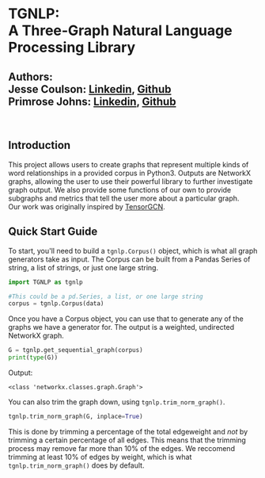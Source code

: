 <h1>TGNLP:<br>A Three-Graph Natural Language Processing Library</h1>

<h2>Authors:<br>
Jesse Coulson: <a href="https://www.linkedin.com/in/jessecoulson/">Linkedin</a>, <a href="https://github.com/jccoulson">Github</a><br>
Primrose Johns: <a href="https://www.linkedin.com/in/primrose-johns-4b957b15a/">Linkedin</a>, <a href="https://github.com/Primrose-Johns">Github</a></h2><br>
<h2>Introduction</h2>
This project allows users to create graphs that represent multiple kinds of word relationships in a provided corpus in Python3. Outputs are NetworkX graphs, allowing the user to use their powerful library to further investigate graph output. We also provide some functions of our own to provide subgraphs and metrics that tell the user more about a particular graph.<br>
Our work was originally inspired by <a href="https://github.com/THUMLP/TensorGCN">TensorGCN</a>.

<h2>Quick Start Guide</h2>

To start, you'll need to build a `tgnlp.Corpus()` object, which is what all graph generators take as input. The Corpus can be built from a Pandas Series of string, a list of strings, or just one large string.

```python
import TGNLP as tgnlp

#This could be a pd.Series, a list, or one large string
corpus = tgnlp.Corpus(data)
```

Once you have a Corpus object, you can use that to generate any of the graphs we have a generator for. The output is a weighted, undirected NetworkX graph.

```python
G = tgnlp.get_sequential_graph(corpus)
print(type(G))
```
Output:
```text
<class 'networkx.classes.graph.Graph'>
```

You can also trim the graph down, using `tgnlp.trim_norm_graph()`.<br>
```python
tgnlp.trim_norm_graph(G, inplace=True)
```
This is done by trimming a percentage of the total edgeweight and <i>not</i> by trimming a certain percentage of all edges. This means that the trimming process may remove far more than 10% of the edges. We reccomend trimming at least 10% of edges by weight, which is what `tgnlp.trim_norm_graph()` does by default.